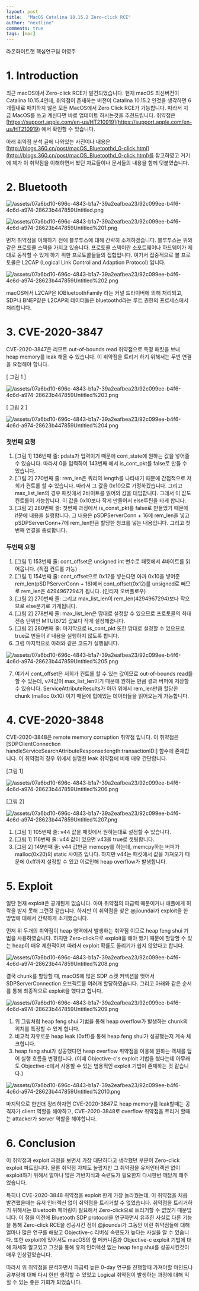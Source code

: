 ```yaml
---
layout: post
title:  "MacOS Catalina 10.15.2 Zero-click RCE"
author: "nextline"
comments: true
tags: [mac]
---
```


라온화이트햇 핵심연구팀 이영주


# 1. Introduction

최근 macOS에서 Zero-click RCE가 발견되었습니다. 현재 macOS 최신버전이 Catalina 10.15.4인데, 취약점이 존재하는 버전이 Catalina 10.15.2 인것을 생각하면 6개월내로 패치하지 않은 모든 MacOS에서 Zero Click RCE가 가능합니다. 따라서 지금 MacOS를 쓰고 계신다면 바로 업데이트 하시는것을 추천드립니다. 취약점은 [https://support.apple.com/en-us/HT210919](https://support.apple.com/en-us/HT210919) 에서 확인할 수 있습니다. 

아래 취약점 분석 글에 나와있는 사진이나 내용은 [http://blogs.360.cn/post/macOS_Bluetoothd_0-click.html](http://blogs.360.cn/post/macOS_Bluetoothd_0-click.html)를 참고하였고 거기에 제가 이 취약점을 이해하면서 봤던 자료들이나 문서들의 내용을 함께 덧붙였습니다.

# 2. Bluetooth

![/assets/07a6bd10-696c-4843-b1a7-39a2eafbea23/92c099ee-b4f6-4c6d-a974-28623b447859Untitled.png](/assets/07a6bd10-696c-4843-b1a7-39a2eafbea23/92c099ee-b4f6-4c6d-a974-28623b447859Untitled.png)

![/assets/07a6bd10-696c-4843-b1a7-39a2eafbea23/92c099ee-b4f6-4c6d-a974-28623b447859Untitled%201.png](/assets/07a6bd10-696c-4843-b1a7-39a2eafbea23/92c099ee-b4f6-4c6d-a974-28623b447859Untitled%201.png)

먼저 취약점을 이해하기 전에 블루투스에 대해 간략히 소개하겠습니다. 블루투스는 위와 같은 프로토콜 스택을 가지고 있습니다. 프로토콜 스택이란 소포트웨어나 하드웨어가 제대로 동작할 수 있게 하기 위한 프로토콜들들의 집합입니다. 여기서 집중적으로 볼 프로토콜은 L2CAP  (Logical Link Control and Adaption Protocol) 입니다.

![/assets/07a6bd10-696c-4843-b1a7-39a2eafbea23/92c099ee-b4f6-4c6d-a974-28623b447859Untitled%202.png](/assets/07a6bd10-696c-4843-b1a7-39a2eafbea23/92c099ee-b4f6-4c6d-a974-28623b447859Untitled%202.png)

macOS에서 L2CAP은 IOBluetoothFamily 라는 커널 드라이버에 의해 처리되고, SDP나 BNEP같은 L2CAP의 데이터들은 bluetoothd라는 루트 권한의 프로세스에서 처리합니다.

# 3. CVE-2020-3847

CVE-2020-3847은 리모트 out-of-bounds read 취약점으로 특정 패킷을 보내 heap memory를 leak 해올 수 있습니다. 이 취약점을 트리거 하기 위해서는 두번 연결을 요청해야 합니다.

[ 그림 1 ]

![/assets/07a6bd10-696c-4843-b1a7-39a2eafbea23/92c099ee-b4f6-4c6d-a974-28623b447859Untitled%203.png](/assets/07a6bd10-696c-4843-b1a7-39a2eafbea23/92c099ee-b4f6-4c6d-a974-28623b447859Untitled%203.png)

[ 그림 2 ]

![/assets/07a6bd10-696c-4843-b1a7-39a2eafbea23/92c099ee-b4f6-4c6d-a974-28623b447859Untitled%204.png](/assets/07a6bd10-696c-4843-b1a7-39a2eafbea23/92c099ee-b4f6-4c6d-a974-28623b447859Untitled%204.png)

### 첫번째 요청

1. [그림 1] 136번째 줄: pdata가 입력이기 때문에 cont_state에 원하는 값을 넣어줄 수 있습니다. 따라서 0을 입력하여 143번째 에서 is_cont_pkt를 false로 만들 수 있습니다.
2. [그림 2] 270번째 줄: rem_len은 쿼리의 length를 나타내기 때문에 간접적으로 저희가 컨트롤 할 수 있습니다. 따라서 그 값을 0x10으로 가정하겠습니다. 그리고 max_list_len의 경우 패킷에서 2바이트를 읽어와 값을 대입합니다. 그래서 이 값도 컨트롤이 가능합니다. 이 값을 0x10보다 작게 만들어서 else루틴을 타게 합니다.
3. [그림 2] 280번째 줄: 첫번째 과정에서 is_const_pkt를 false로 만들었기 때문에 if문에 내용을 실행합니다. 그 내용은 pSDPServerConn + 16에 rem_len을 넣고 pSDPServerConn+7에 rem_len만큼 할당한 청크를 넣는 내용입니다. 그리고 첫번째 연결을 종료합니다.

### 두번째 요청

1. [그림 1] 153번째 줄: cont_offset은 unsigned int 변수로 패킷에서 4바이트를 읽어옵니다. (직접 컨트롤 가능)
2. [그림 1] 154번째 줄: cont_offset으로 0x12를 넣는다면 아까 0x10을 넣어준 rem_len(pSDPServerConn + 16)에서 cont_offset(0x12)를 unsigned로 빼므로 rem_len은 4294967294가 됩니다. (인티저 오버플로우)
3. [그림 2] 270번째 줄: 그리고 max_list_len이 rem_len(4294967294)보다 작으므로 else분기로 가게됩니다.
4. [그림 2] 278번째 줄: max_list_len은 맘대로 설정할 수 있으므로 프로토콜의 최대 전송 단위인 MTU(672) 값보다 작게 설정해줍니다.
5. [그림 2] 280번째 줄: 마지막으로 is_cont_pkt 또한 맘대로 설정할 수 있으므로 true로 만들어 if 내용을 실행하지 않도록 합니다.
6. 그럼 마지막으로 아래와 같은 코드가 실행됩니다.

![/assets/07a6bd10-696c-4843-b1a7-39a2eafbea23/92c099ee-b4f6-4c6d-a974-28623b447859Untitled%205.png](/assets/07a6bd10-696c-4843-b1a7-39a2eafbea23/92c099ee-b4f6-4c6d-a974-28623b447859Untitled%205.png)

7. 여기서 cont_offset은 저희가 컨트롤 할 수 있는 값이므로 out-of-bounds read를 할 수 있는데, v74값이 max_list_len이기 때문에 원하는 만큼 결과 버퍼에 저장할 수 있습니다. ServiceAttributeResults가 아까 위에서 rem_len만큼 할당한 chunk (malloc 0x10) 이기 때문에 힙에있는 데이터들을 읽어오는게 가능합니다.

# 4. CVE-2020-3848

CVE-2020-3848은 remote memory corruption 취약점 입니다. 이 취약점은 [SDPClientConnection handleServiceSearchAttributeResponse:length:transactionID:] 함수에 존재합니다. 이 취약점의 경우 위에서 설명한 leak 취약점에 비해 매우 간단합니다.

[그림 1]

![/assets/07a6bd10-696c-4843-b1a7-39a2eafbea23/92c099ee-b4f6-4c6d-a974-28623b447859Untitled%206.png](/assets/07a6bd10-696c-4843-b1a7-39a2eafbea23/92c099ee-b4f6-4c6d-a974-28623b447859Untitled%206.png)

[그림 2]

![/assets/07a6bd10-696c-4843-b1a7-39a2eafbea23/92c099ee-b4f6-4c6d-a974-28623b447859Untitled%207.png](/assets/07a6bd10-696c-4843-b1a7-39a2eafbea23/92c099ee-b4f6-4c6d-a974-28623b447859Untitled%207.png)

1. [그림 1] 105번째 줄: v44 값을 패킷에서 원하는대로 설정할 수 있습니다.
2. [그림 1] 116번째 줄: v44 값이 있으면 v43을 true로 셋팅합니다.
3. [그림 2] 149번째 줄: v44 값만큼 memcpy를 하는데, memcpy하는 버퍼가 malloc(0x20)의 static 사이즈 입니다. 하지만 v44는 패킷에서 값을 가져오기 때문에 0xff까지 설정할 수 있고 이로인해 heap overflow가 발생합니다.

# 5. Exploit

일단 현재 exploit은 공개된게 없습니다. 아마 취약점의 파급력 때문이거나 애플에게 허락을 받지 못해 그런것 같습니다. 하지만 이 취약점을 찾은 @jioundai가 exploit을 한 방법에 대해서 간략하게 소개했습니다.

먼저 위 두개의 취약점이 heap 영역에서 발생하는 취약점 이므로 heap feng shui 기법을 사용하였습니다. 하지만 Zero-click으로 exploit을 해야 했기 때문에 할당할 수 있는 heap이 매우 제한적이며 따라서 exploit 확률도 올리기가 쉽지 않았다고 합니다.

![/assets/07a6bd10-696c-4843-b1a7-39a2eafbea23/92c099ee-b4f6-4c6d-a974-28623b447859Untitled%208.png](/assets/07a6bd10-696c-4843-b1a7-39a2eafbea23/92c099ee-b4f6-4c6d-a974-28623b447859Untitled%208.png)

결국 chunk를 할당할 때, macOS에 많은 SDP 소켓 커넥션을 맺어서 SDPServerConnection 오브젝트를 여러개 할당하였습니다. 그리고 아래와 같은 순서를 통해 최종적으로 exploit을 했다고 합니다.

![/assets/07a6bd10-696c-4843-b1a7-39a2eafbea23/92c099ee-b4f6-4c6d-a974-28623b447859Untitled%209.png](/assets/07a6bd10-696c-4843-b1a7-39a2eafbea23/92c099ee-b4f6-4c6d-a974-28623b447859Untitled%209.png)

1. 위 그림처럼 heap feng shui 기법을 통해 heap overflow가 발생하는 chunk의 위치를 특정할 수 있게 합니다.
2. 비교적 자유로운 heap leak (0xff)를 통해 heap feng shui가 성공했는지 계속 체크합니다.
3. heap feng shui가 성공했다면 heap overflow 취약점을 이용해 원하는 객체를 덮어 실행 흐름을 변경합니다. (이때 Objective-c's exploit 기법을 썼다는데 아무래도 Objective-c에서 사용할 수 있는 범용적인 exploit 기법이 존재하는 것 같습니다.)

 

![/assets/07a6bd10-696c-4843-b1a7-39a2eafbea23/92c099ee-b4f6-4c6d-a974-28623b447859Untitled%2010.png](/assets/07a6bd10-696c-4843-b1a7-39a2eafbea23/92c099ee-b4f6-4c6d-a974-28623b447859Untitled%2010.png)

마지막으로 한번더 정리하자면 CVE-2020-3847로 heap memory를 leak할때는 공격자가 client 역할을 해야하고, CVE-2020-3848로 overflow 취약점을 트리거 할때는 attacker가 server 역할을 해야합니다. 

# 6. Conclusion

이 취약점과 exploit 과정을 보면서 가장 대단하다고 생각했던 부분이 Zero-click exploit 파트입니다. 물론 취약점 자체도 놀랍지만 그 취약점을 유저인터렉션 없이 exploit하기 위해서 얼마나 많은 기반지식과 숙련도가 필요한지 다시한번 깨닫게 해주었습니다. 

특히나 CVE-2020-3848 취약점을 exploit 한게 가장 놀라웠는데, 이 취약점을 처음 발견했을때는 유저 인터렉션 없이 취약점을 트리거할 수 없었습니다. 취약점을 트리거하기 위해서는 Bluetooth 페어링이 필요해서 Zero-click으로 트리거할 수 없었기 때문입니다. 이 점을 이전에 Bluetooth SDP protocol을 연구하면서 유추한 사실로 다른 기능을 통해 Zero-click RCE을 성공시킨 점이 @jioundai가 그동안 이런 취약점들에 대해 얼마나 많은 연구를 해왔고 Objective-c 리버싱 숙련도가 높다는 사실을 알 수 있습니다. 또한 exploit에 있어서도 macOS의 힙 메커니즘과 Objective-c exploit 기법에 대해 자세히 알고있고 그것을 통해 유저 인터렉션 없는 heap feng shui를 성공시킨것이 매우 인상깊었습니다.

따라서 위 취약점을 분석하면서 파급력 높은 0-day 연구를 진행할때 가져야할 마인드나 공부량에 대해 다시 한번 생각할 수 있었고 Logical 취약점이 발생하는 과정에 대해 익힐 수 있는 좋은 기회가 되었습니다.